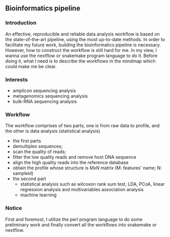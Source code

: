 ## Bioinformatics pipeline 



### Introduction

An effective, reproducible and  reliable data analysis workflow is based on the state-of-the-art pipeline, using the most up-to-date methods. In order to  facilitate my future work, building the bioinformatics pipeline is necessary. However, how to construct the workflow is still hard for me. In my view, I wanna use the nextflow or snakemake program language to do it. Before doing it, what I need is to describe the workflows in the mindmap which could make me be clear.



### Interests

* amplicon sequencing analysis
* metagenomics sequencing analysis
* bulk-RNA sequencing analysis



### Workflow

The workflow comprises of two parts, one is from raw data to profile, and the other is data analysis (statistical analysis)  

*  the first parts
  * demultiplex sequences; 
  * scan the quality of reads; 
  * filter the low quality reads and remove host DNA sequence
  * align the high quality reads into the reference database
  * obtain the profile whose structure is $M x N$ matrix (M: features' name; N: sampleid)
* the second part
  * statistical analysis such as wilcoxon rank sum test, LDA, PCoA, linear regression analysis and multivariables association analysis
  * machine learning



### Notice

First and foremost, I utilize the perl program language to do some preliminary work and finally convert all the workflows into snakemake or nextflow.





  